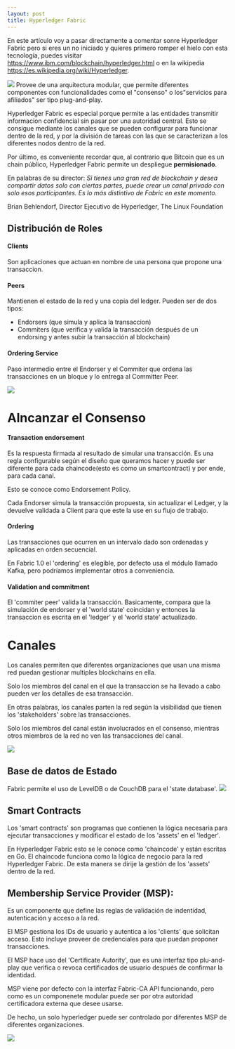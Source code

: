 ```yaml
---
layout: post
title: Hyperledger Fabric
---
```


En este artículo voy a  pasar directamente a comentar sonre Hyperledger Fabric pero si eres un no iniciado y quieres primero romper el hielo con esta tecnología, puedes visitar https://www.ibm.com/blockchain/hyperledger.html o en la wikipedia  https://es.wikipedia.org/wiki/Hyperledger.


![](https://hyperledger-fabric.readthedocs.io/en/release-1.1/_images/hyperledger_fabric_logo_color.png)
Provee de una arquitectura modular, que permite diferentes componentes con funcionalidades como el "consenso" o los"servicios para afiliados" ser tipo plug-and-play. 

Hyperledger Fabric es especial porque permite a las entidades transmitir informacion confidencial sin pasar por una autoridad central. Esto se consigue mediante los canales que se pueden configurar para funcionar dentro de la red, y por la división de tareas con las que se caracterizan a los diferentes nodos dentro de la red.

Por último, es conveniente recordar que, al contrario que Bitcoin que es un chain público, Hyperledger Fabric permite un despliegue **permisionado**.

En palabras de su director:
*Si tienes una gran red de blockchain y desea compartir datos solo con ciertas partes, puede crear un canal privado con solo esos participantes. Es lo más distintivo de Fabric en este momento.*

Brian Behlendorf, Director Ejecutivo de Hyperledger, The Linux Foundation

## Distribución de Roles
#### Clients
Son aplicaciones que actuan en nombre de una persona que propone una transaccion.
#### Peers
Mantienen el estado de la red y una copia del ledger. Pueden ser de dos tipos:
* Endorsers (que simula y aplica la transaccion)
* Commiters (que verifica y valida la transacción después de un endorsing y antes subir la transacción al blockchain)

#### Ordering Service
Paso intermedio entre el Endorser y el Commiter que ordena las transacciones en un bloque y lo entrega al Committer Peer.

![](https://www.researchgate.net/profile/Xueping_Liang/publication/320337312/figure/fig2/AS:550838383120385@1508341512997/Data-Sharing-and-Collaboration-Using-Hyperledger-Fabric-and-Channel-for-Mobile-Users.png)

# Alncanzar el Consenso
#### Transaction endorsement
Es la respuesta firmada al resultado de simular una transacción. Es una regla configurable según el diseño que queramos hacer y puede ser diferente para cada chaincode(esto es como un smartcontract) y por ende, para cada canal.

Esto se conoce como Endorsement Policy.

Cada Endorser simula la transacción propuesta, sin actualizar el Ledger, y la devuelve validada a Client para que este la use en su flujo de trabajo.


#### Ordering
Las transacciones que ocurren en un intervalo dado son ordenadas y aplicadas en orden secuencial.

En Fabric 1.0 el 'ordering' es elegible, por defecto usa el módulo llamado Kafka, pero podríamos implementar otros a conveniencia.


#### Validation and commitment

El 'commiter peer' valida la transacción. Basicamente, compara que la simulación de endorser y el 'world state' coincidan y entonces la transaccion es escrita en el 'ledger' y el 'world state' actualizado.


# Canales
Los canales permiten que diferentes organizaciones que usan una misma red puedan gestionar multiples blockchains en ella.

Solo los miembros del canal en el que la transaccion se ha llevado a cabo pueden ver los detalles de esa transacción.

En otras palabras, los canales parten la red según la visibilidad que tienen los 'stakeholders' sobre las transacciones.

Solo los miembros del canal están involucrados en el consenso, mientras otros miembros de la red no ven las transacciones del canal.

![](https://prod-edxapp.edx-cdn.org/assets/courseware/v1/b23a6aaaa627620a0ab161c556ff87b3/asset-v1:LinuxFoundationX+LFS171x+3T2017+type@asset+block/Key_Components_Channels.png)


## Base de datos de Estado
Fabric permite el uso de LevelDB o de CouchDB para el 'state database'.
![](https://prod-edxapp.edx-cdn.org/assets/courseware/v1/9fa87a2726077cff05169f85584224ac/asset-v1:LinuxFoundationX+LFS171x+3T2017+type@asset+block/State_Database.png)

## Smart Contracts
Los 'smart contracts' son programas que contienen la lógica necesaria para ejecutar transacciones y modificar el estado de los 'assets' en el 'ledger'.

En Hyperledger Fabric esto se le conoce como 'chaincode' y están escritas en Go. El chaincode funciona como la lógica de negocio para la red Hyperledger Fabric. De esta manera se dirije la gestión de los 'assets' dentro de la red.


## Membership Service Provider (MSP):

Es un componente que define las reglas de validación de indentidad, autenticación y acceso a la red.

El MSP gestiona los IDs de usuario y autentica a los 'clients' que solicitan acceso. Esto incluye proveer de credenciales para que puedan proponer transacciones.

El MSP hace uso del 'Certificate Autority', que es una interfaz tipo plu-and-play que verifica o revoca certificados de usuario después de confirmar la identidad.

MSP viene por defecto con la interfaz Fabric-CA API funcionando, pero como es un componenete modular puede ser por  otra autoridad certificadora externa que desee usarse.

De hecho, un solo hyperledger puede ser controlado por diferentes MSP de diferentes organizaciones.

![](https://prod-edxapp.edx-cdn.org/assets/courseware/v1/2fe3f7dc2fa52699a96ef7948432113b/asset-v1:LinuxFoundationX+LFS171x+3T2017+type@asset+block/The_role_of_membership_service_provider.jpg)
 







